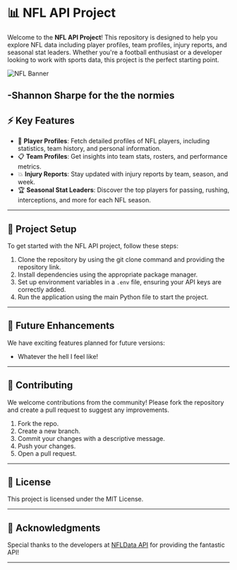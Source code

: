 # 📊 NFL API Project

Welcome to the **NFL API Project**! This repository is designed to help you explore NFL data including player profiles, team profiles, injury reports, and seasonal stat leaders. Whether you're a football enthusiast or a developer looking to work with sports data, this project is the perfect starting point.

![NFL Banner](https://media1.tenor.com/m/skuoQUGjtEAAAAAd/shannon-sharpe.gif)

-Shannon Sharpe for the the normies
---

## ⚡ Key Features

- 🏈 **Player Profiles**: Fetch detailed profiles of NFL players, including statistics, team history, and personal information.
- 📋 **Team Profiles**: Get insights into team stats, rosters, and performance metrics.
- 💥 **Injury Reports**: Stay updated with injury reports by team, season, and week.
- 🏆 **Seasonal Stat Leaders**: Discover the top players for passing, rushing, interceptions, and more for each NFL season.

---

## 🔧 Project Setup

To get started with the NFL API project, follow these steps:

1. Clone the repository by using the git clone command and providing the repository link.
2. Install dependencies using the appropriate package manager.
3. Set up environment variables in a `.env` file, ensuring your API keys are correctly added.
4. Run the application using the main Python file to start the project.


---


## 🎯 Future Enhancements

We have exciting features planned for future versions:
- Whatever the hell I feel like!

---

## 🤝 Contributing

We welcome contributions from the community! Please fork the repository and create a pull request to suggest any improvements.

1. Fork the repo.
2. Create a new branch.
3. Commit your changes with a descriptive message.
4. Push your changes.
5. Open a pull request.

---

## 📄 License

This project is licensed under the MIT License.

---

## 🙏 Acknowledgments

Special thanks to the developers at [NFLData API](https://www.nflapi.com) for providing the fantastic API!

---
